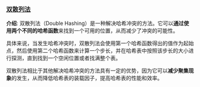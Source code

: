 ### [双散列法](#)

**介绍**: 双散列法（Double Hashing）是一种解决哈希冲突的方法。它可以**通过使用两个不同的哈希函数**来找到一个可用的位置，从而减少了冲突的可能性。



具体来说，当发生哈希冲突时，双散列法会使用第一个哈希函数得出的值作为起始点，然后使用第二个哈希函数来计算一个步长，并在哈希表中按照该步长的大小进行探测，直到找到一个空闲位置或者找满整个表。



双散列法相比于其他解决哈希冲突的方法具有一定的优势，因为它可以**减少聚集现象**的发生，从而降低哈希表的装载因子，提高哈希表的性能和效率。